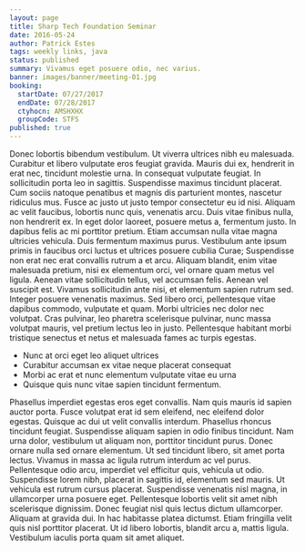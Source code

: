 ```yaml
---
layout: page
title: Sharp Tech Foundation Seminar
date: 2016-05-24
author: Patrick Estes
tags: weekly links, java
status: published
summary: Vivamus eget posuere odio, nec varius.
banner: images/banner/meeting-01.jpg
booking:
  startDate: 07/27/2017
  endDate: 07/28/2017
  ctyhocn: AMSHXHX
  groupCode: STFS
published: true
---
```

Donec lobortis bibendum vestibulum. Ut viverra ultrices nibh eu malesuada. Curabitur et libero vulputate eros feugiat gravida. Mauris dui ex, hendrerit in erat nec, tincidunt molestie urna. In consequat vulputate feugiat. In sollicitudin porta leo in sagittis. Suspendisse maximus tincidunt placerat. Cum sociis natoque penatibus et magnis dis parturient montes, nascetur ridiculus mus. Fusce ac justo ut justo tempor consectetur eu id nisi. Aliquam ac velit faucibus, lobortis nunc quis, venenatis arcu. Duis vitae finibus nulla, non hendrerit ex.
In eget dolor laoreet, posuere metus a, fermentum justo. In dapibus felis ac mi porttitor pretium. Etiam accumsan nulla vitae magna ultricies vehicula. Duis fermentum maximus purus. Vestibulum ante ipsum primis in faucibus orci luctus et ultrices posuere cubilia Curae; Suspendisse non erat nec erat convallis rutrum a et arcu. Aliquam blandit, enim vitae malesuada pretium, nisi ex elementum orci, vel ornare quam metus vel ligula. Aenean vitae sollicitudin tellus, vel accumsan felis. Aenean vel suscipit est. Vivamus sollicitudin ante nisi, et elementum sapien rutrum sed. Integer posuere venenatis maximus. Sed libero orci, pellentesque vitae dapibus commodo, vulputate et quam. Morbi ultricies nec dolor nec volutpat. Cras pulvinar, leo pharetra scelerisque pulvinar, nunc massa volutpat mauris, vel pretium lectus leo in justo. Pellentesque habitant morbi tristique senectus et netus et malesuada fames ac turpis egestas.

* Nunc at orci eget leo aliquet ultrices
* Curabitur accumsan ex vitae neque placerat consequat
* Morbi ac erat et nunc elementum vulputate vitae eu urna
* Quisque quis nunc vitae sapien tincidunt fermentum.

Phasellus imperdiet egestas eros eget convallis. Nam quis mauris id sapien auctor porta. Fusce volutpat erat id sem eleifend, nec eleifend dolor egestas. Quisque ac dui ut velit convallis interdum. Phasellus rhoncus tincidunt feugiat. Suspendisse aliquam sapien in odio finibus tincidunt. Nam urna dolor, vestibulum ut aliquam non, porttitor tincidunt purus. Donec ornare nulla sed ornare elementum. Ut sed tincidunt libero, sit amet porta lectus. Vivamus in massa ac ligula rutrum interdum ac vel purus.
Pellentesque odio arcu, imperdiet vel efficitur quis, vehicula ut odio. Suspendisse lorem nibh, placerat in sagittis id, elementum sed mauris. Ut vehicula est rutrum cursus placerat. Suspendisse venenatis nisl magna, in ullamcorper urna posuere eget. Pellentesque lobortis velit sit amet nibh scelerisque dignissim. Donec feugiat nisl quis lectus dictum ullamcorper. Aliquam at gravida dui. In hac habitasse platea dictumst. Etiam fringilla velit quis nisl porttitor placerat. Ut id libero lobortis, blandit arcu a, mattis ligula. Vestibulum iaculis porta quam sit amet aliquet.

